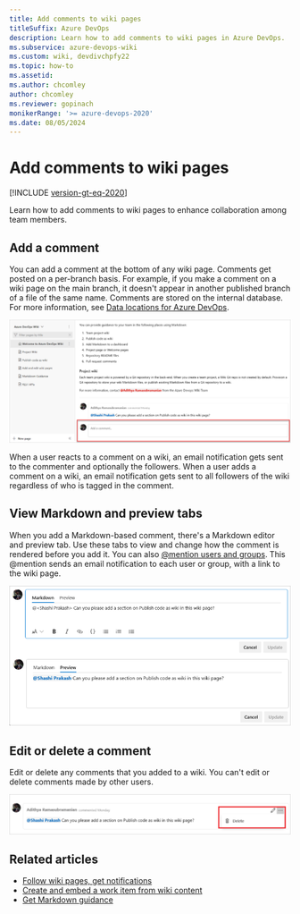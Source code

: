```yaml
---
title: Add comments to wiki pages 
titleSuffix: Azure DevOps 
description: Learn how to add comments to wiki pages in Azure DevOps. 
ms.subservice: azure-devops-wiki
ms.custom: wiki, devdivchpfy22
ms.topic: how-to
ms.assetid:
ms.author: chcomley
author: chcomley
ms.reviewer: gopinach
monikerRange: '>= azure-devops-2020'
ms.date: 08/05/2024
---
```


# Add comments to wiki pages

[!INCLUDE [version-gt-eq-2020](../../includes/version-gt-eq-2020.md)]

Learn how to add comments to wiki pages to enhance collaboration among team members.

## Add a comment

You can add a comment at the bottom of any wiki page. Comments get posted on a per-branch basis. For example, if you make a comment on a wiki page on the main branch, it doesn't appear in another published branch of a file of the same name. Comments are stored on the internal database. For more information, see [Data locations for Azure DevOps](../../organizations/security/data-location.md).

![Screenshot of Created comment on wiki page.](media/wiki/add-wiki-comment.png)

When a user reacts to a comment on a wiki, an email notification gets sent to the commenter and optionally the followers. When a user adds a comment on a wiki, an email notification gets sent to all followers of the wiki regardless of who is tagged in the comment.

## View Markdown and preview tabs

When you add a Markdown-based comment, there's a Markdown editor and preview tab. Use these tabs to view and change how the comment is rendered before you add it. You can also [@mention users and groups](../../organizations/notifications/at-mentions.md). This @mention sends an email notification to each user or group, with a link to the wiki page.

![Screenshot of wiki comments in Markdown and preview tabs.](media/wiki/wiki-comments-markdown-preview-tabs.png)

## Edit or delete a comment

Edit or delete any comments that you added to a wiki. You can't edit or delete comments made by other users.

![Screenshot of Edit or delete wiki comment.](media/wiki/wiki-comment.png)

## Related articles

- [Follow wiki pages, get notifications](follow-notifications-wiki-pages.md)
- [Create and embed a work item from wiki content](create-embed-wit-from-wiki.md)
- [Get Markdown guidance](markdown-guidance.md)
